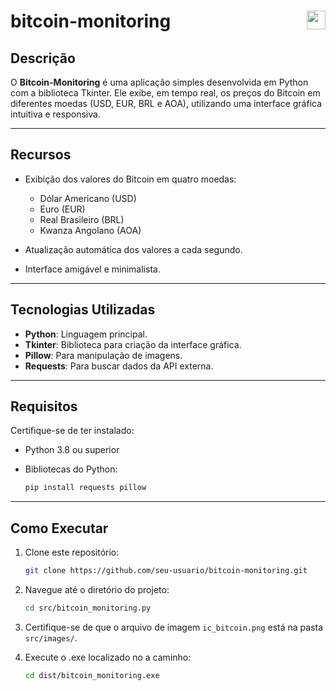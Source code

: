 # bitcoin-monitoring <a href="https://skillicons.dev"> <img width="30px" align="right" src="https://skillicons.dev/icons?i=python" /> </a>


## Descrição

O **Bitcoin-Monitoring** é uma aplicação simples desenvolvida em Python com a biblioteca Tkinter. Ele exibe, em tempo real, os preços do Bitcoin em diferentes moedas (USD, EUR, BRL e AOA), utilizando uma interface gráfica intuitiva e responsiva.

---

## Recursos

* Exibição dos valores do Bitcoin em quatro moedas:

  * Dólar Americano (USD)
  * Euro (EUR)
  * Real Brasileiro (BRL)
  * Kwanza Angolano (AOA)
* Atualização automática dos valores a cada segundo.
* Interface amigável e minimalista.

---

## Tecnologias Utilizadas

* **Python**: Linguagem principal.
* **Tkinter**: Biblioteca para criação da interface gráfica.
* **Pillow**: Para manipulação de imagens.
* **Requests**: Para buscar dados da API externa.

---

## Requisitos

Certifique-se de ter instalado:

* Python 3.8 ou superior
* Bibliotecas do Python:

  ```bash
  pip install requests pillow
  ```

---

## Como Executar

1. Clone este repositório:

   ```bash
   git clone https://github.com/seu-usuario/bitcoin-monitoring.git
   ```
2. Navegue até o diretório do projeto:

   ```bash
   cd src/bitcoin_monitoring.py
   ```
3. Certifique-se de que o arquivo de imagem `ic_bitcoin.png` está na pasta `src/images/`.
4. Execute o .exe localizado no a caminho:

   ```bash
   cd dist/bitcoin_monitoring.exe
   ```

